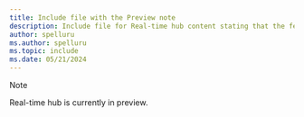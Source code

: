 ```yaml
---
title: Include file with the Preview note 
description: Include file for Real-time hub content stating that the feature is in preview. 
author: spelluru
ms.author: spelluru
ms.topic: include
ms.date: 05/21/2024
---
```


> [!NOTE]
> Real-time hub is currently in preview. 